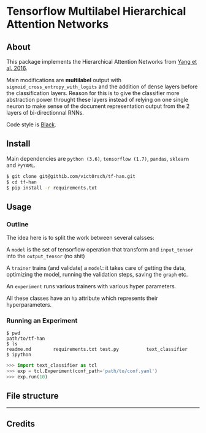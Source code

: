 # Tensorflow Multilabel Hierarchical Attention Networks

## About

This package implements the Hierarchical Attention Networks from [Yang et al. 2016](https://www.cs.cmu.edu/~hovy/papers/16HLT-hierarchical-attention-networks.pdf).

Main modifications are **multilabel** output with `sigmoid_cross_entropy_with_logits` and the addition of dense layers before the classification layers. Reason for this is to give the classifier more abstraction power throught these layers instead of relying on one single neuron to make sense of the document representation output from the 2 layers of bi-directionnal RNNs.

Code style is [Black](https://github.com/ambv/black).

## Install

Main dependencies are `python (3.6)`, `tensorflow (1.7)`, `pandas`, `sklearn` and `PyYAML`.

```bash
$ git clone git@githib.com/vict0rsch/tf-han.git
$ cd tf-han
$ pip install -r requirements.txt
```


## Usage

### Outline
The idea here is to split the work between several calsses:

A `model` is the set of tensorflow operation that transform and `input_tensor` into the `output_tensor` (no shit)

A `trainer` trains (and validate) a `model`: it takes care of getting the data, optimizing the model, running the validation steps, saving the `graph` etc.

An `experiment` runs various trainers with various hyper parameters.

All these classes have an `hp` attribute which represents their hyperparameters.

### Running an Experiment
```
$ pwd
path/to/tf-han
$ ls
readme.md        requirements.txt test.py          text_classifier
$ ipython
```

```python
>>> import text_classifier as tcl
>>> exp = tcl.Experiment(conf_path='path/to/conf.yaml')
>>> exp.run(10)
```




## File structure
---
## Credits

